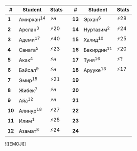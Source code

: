 
| #      | Student              | Stats |     | #      | Student               | Stats |
| ------ | -------------------- | ----- | --- | ------ | --------------------- | ----- |
| **1**  | Амирхан<sup>14</sup> | ⚡$н$  |     | **13** | Эрхан<sup>6</sup>     | ⚡$28$ |
| **2**  | Арслан<sup>3</sup>   | ⚡$20$ |     | **14** | Нуртазим<sup>2</sup>  | ⚡$24$ |
| **3**  | Адеми<sup>17</sup>   | ⚡$40$ |     | **15** | Халид<sup>10</sup>    | ⚡$25$ |
| **4**  | Саната<sup>5</sup>   | ⚡$23$ |     | **16** | Бакирдин<sup>11</sup> | ⚡$20$ |
| **5**  | Акак<sup>4</sup>     | ⚡$н$  |     | **17** | Туня<sup>16</sup>     | ⚡$?$  |
| **6**  | Байсал<sup>9</sup>   | ⚡$н$  |     | **18** | Арууке<sup>13</sup>   | ⚡$17$ |
| **7**  | Эмир<sup>15</sup>    | ⚡$21$ |     | **19** |                       |       |
| **8**  | Жибек<sup>7</sup>    | ⚡$н$  |     | **20** |                       |       |
| **9**  | Айа<sup>12</sup>     | ⚡$н$  |     | **21** |                       |       |
| **10** | Алинур<sup>18</sup>  | ⚡$27$ |     | **22** |                       |       |
| **11** | Илим<sup>1</sup>     | ⚡$25$ |     | **23** |                       |       |
| **12** | Азамат<sup>8</sup>   | ⚡$24$ |     | **24** |                       |       |

![[EMOJI]]
